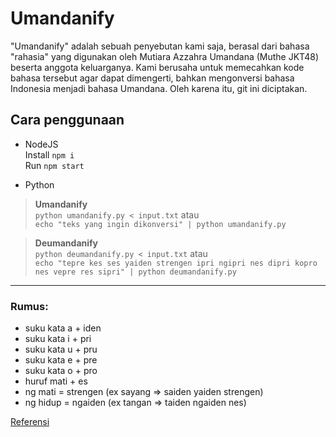 # Umandanify
"Umandanify" adalah sebuah penyebutan kami saja, berasal dari bahasa "rahasia" yang digunakan oleh Mutiara Azzahra Umandana (Muthe JKT48) beserta anggota keluarganya. Kami berusaha untuk memecahkan kode bahasa tersebut agar dapat dimengerti, bahkan mengonversi bahasa Indonesia menjadi bahasa Umandana. Oleh karena itu, git ini diciptakan.

## Cara penggunaan
- NodeJS  
Install `npm i`  
Run `npm start`

- Python  
> **Umandanify**  
`python umandanify.py < input.txt` atau  
`echo "teks yang ingin dikonversi" | python umandanify.py`  

> **Deumandanify**  
`python deumandanify.py < input.txt` atau  
`echo "tepre kes ses yaiden strengen ipri ngipri nes dipri kopro nes vepre res sipri" | python deumandanify.py`
------

### Rumus:  
- suku kata a + iden  
- suku kata i + pri  
- suku kata u + pru  
- suku kata e + pre  
- suku kata o + pro  
- huruf mati + es  
- ng mati = strengen (ex sayang => saiden yaiden strengen)  
- ng hidup = ngaiden (ex tangan => taiden ngaiden nes)

[Referensi](https://www.tiktok.com/search?q=bahasa%20muthe&t=1681973816022)
